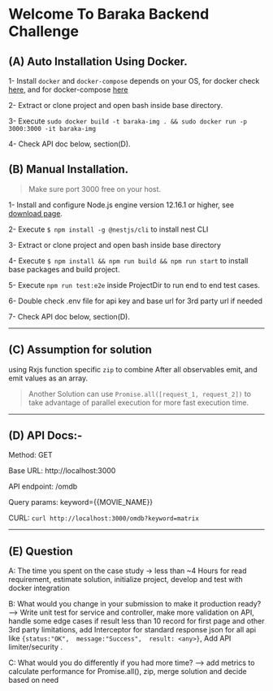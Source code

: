# Welcome To Baraka Backend Challenge


## (A) Auto Installation Using Docker.
1- Install ```docker``` and ```docker-compose``` depends on your OS,  for docker check [here](https://docs.docker.com/get-docker/), and for docker-compose [here](https://docs.docker.com/compose/install/)

2- Extract or clone project and open bash inside base directory.

3- Execute ```sudo docker build -t baraka-img . && sudo docker run -p 3000:3000 -it baraka-img```

4- Check API doc below, section(D).



## (B) Manual Installation.

> Make sure port 3000 free on your host.



1- Install and configure Node.js engine version 12.16.1 or higher, see [download page](https://nodejs.org/en/download/).

2- Execute ```$ npm install -g @nestjs/cli``` to install nest CLI

3- Extract or clone project and open bash inside base directory

4- Execute ```$ npm install && npm run build && npm run start``` to install base packages and build project.

5- Execute ```npm run test:e2e``` inside ProjectDir to run end to end test cases.

6- Double check .env file for api key and base url for 3rd party url if needed

7- Check API doc below, section(D).

***

## (C) Assumption for solution
using Rxjs function specific ```zip``` to combine After all observables emit, and emit values as an array.

>Another Solution can use ```Promise.all([request_1, request_2])``` to take advantage of parallel execution for more fast execution time.


***

## (D) API Docs:-

Method: GET 

Base URL: http://localhost:3000

API endpoint: /omdb 

Query params: keyword={{MOVIE_NAME}}

CURL:  ```curl http://localhost:3000/omdb?keyword=matrix```

***
## (E) Question
A: The time you spent on the case study -> less than ~4 Hours for read requirement, estimate solution, initialize project, develop and test with docker integration 

B: What would you change in your submission to make it production ready? --> Write unit test for service and controller, make more validation on API, handle some edge cases if result less than 10 record for first page and other 3rd party limitations, add Interceptor for standard response json for all api like 
```{status:"OK",  message:"Success",  result: <any>}```, Add API limiter/security . 

C: What would you do differently if you had more time? --> add metrics to calculate performance for Promise.all(), zip, merge solution and decide based on need
